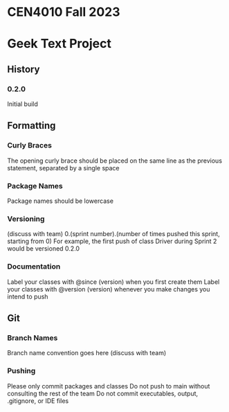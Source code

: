 # CEN4010 Fall 2023
# Geek Text Project

## History

### 0.2.0
Initial build

## Formatting
### Curly Braces
The opening curly brace should be placed on the same line as the
previous statement, separated by a single space
### Package Names
Package names should be lowercase
### Versioning
(discuss with team)
0.(sprint number).(number of times pushed this sprint, starting from 0)
For example, the first push of class Driver during Sprint 2 would be versioned 0.2.0

### Documentation
Label your classes with @since (version) when you first create them
Label your classes with @version (version) whenever you make changes you intend to push

## Git
### Branch Names
Branch name convention goes here (discuss with team)
### Pushing
Please only commit packages and classes
Do not push to main without consulting the rest of the team
Do not commit executables, output, .gitignore, or IDE files